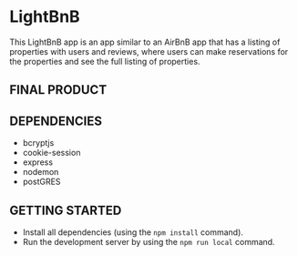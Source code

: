 # LightBnB


This LightBnB app is an app similar to an AirBnB app that has a listing of properties with users and reviews, where users can make reservations for the properties and see the full listing of properties. 

## FINAL PRODUCT 



## DEPENDENCIES 

- bcryptjs
- cookie-session
- express 
- nodemon 
- postGRES

## GETTING STARTED

- Install all dependencies (using the `npm install` command).
- Run the development server by using the `npm run local` command. 